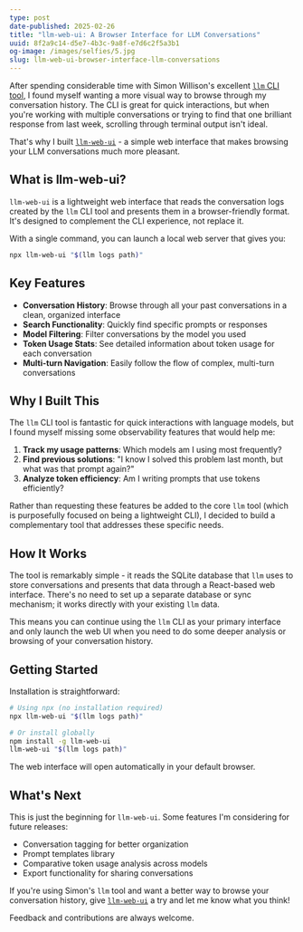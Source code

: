 ```yaml
---
type: post
date-published: 2025-02-26
title: "llm-web-ui: A Browser Interface for LLM Conversations"
uuid: 8f2a9c14-d5e7-4b3c-9a8f-e7d6c2f5a3b1
og-image: /images/selfies/5.jpg
slug: llm-web-ui-browser-interface-llm-conversations
---
```


After spending considerable time with Simon Willison's excellent [`llm` CLI tool](https://llm.datasette.io/), I found myself wanting a more visual way to browse through my conversation history. The CLI is great for quick interactions, but when you're working with multiple conversations or trying to find that one brilliant response from last week, scrolling through terminal output isn't ideal.

That's why I built [`llm-web-ui`](https://github.com/martinklepsch/llm-web-ui) - a simple web interface that makes browsing your LLM conversations much more pleasant.

## What is llm-web-ui?

`llm-web-ui` is a lightweight web interface that reads the conversation logs created by the `llm` CLI tool and presents them in a browser-friendly format. It's designed to complement the CLI experience, not replace it.

With a single command, you can launch a local web server that gives you:

```bash
npx llm-web-ui "$(llm logs path)"
```

## Key Features

- **Conversation History**: Browse through all your past conversations in a clean, organized interface
- **Search Functionality**: Quickly find specific prompts or responses
- **Model Filtering**: Filter conversations by the model you used
- **Token Usage Stats**: See detailed information about token usage for each conversation
- **Multi-turn Navigation**: Easily follow the flow of complex, multi-turn conversations

## Why I Built This

The `llm` CLI tool is fantastic for quick interactions with language models, but I found myself missing some observability features that would help me:

1. **Track my usage patterns**: Which models am I using most frequently?
2. **Find previous solutions**: "I know I solved this problem last month, but what was that prompt again?"
3. **Analyze token efficiency**: Am I writing prompts that use tokens efficiently?

Rather than requesting these features be added to the core `llm` tool (which is purposefully focused on being a lightweight CLI), I decided to build a complementary tool that addresses these specific needs.

## How It Works

The tool is remarkably simple - it reads the SQLite database that `llm` uses to store conversations and presents that data through a React-based web interface. There's no need to set up a separate database or sync mechanism; it works directly with your existing `llm` data.

This means you can continue using the `llm` CLI as your primary interface and only launch the web UI when you need to do some deeper analysis or browsing of your conversation history.

## Getting Started

Installation is straightforward:

```bash
# Using npx (no installation required)
npx llm-web-ui "$(llm logs path)"

# Or install globally
npm install -g llm-web-ui
llm-web-ui "$(llm logs path)"
```

The web interface will open automatically in your default browser.

## What's Next

This is just the beginning for `llm-web-ui`. Some features I'm considering for future releases:

- Conversation tagging for better organization
- Prompt templates library
- Comparative token usage analysis across models
- Export functionality for sharing conversations

If you're using Simon's `llm` tool and want a better way to browse your conversation history, give [`llm-web-ui`](https://github.com/martinklepsch/llm-web-ui) a try and let me know what you think!

Feedback and contributions are always welcome.

